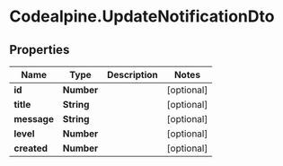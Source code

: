# Codealpine.UpdateNotificationDto

## Properties

Name | Type | Description | Notes
------------ | ------------- | ------------- | -------------
**id** | **Number** |  | [optional] 
**title** | **String** |  | [optional] 
**message** | **String** |  | [optional] 
**level** | **Number** |  | [optional] 
**created** | **Number** |  | [optional] 


